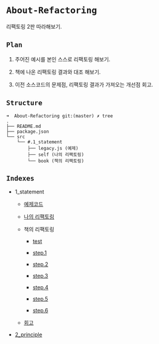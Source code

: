 # `About-Refactoring`

리팩토링 2판 따라해보기.

## `Plan`

1. 주어진 예시를 본인 스스로 리팩토링 해보기.
   
2. 책에 나온 리팩토링 결과와 대조 해보기.
   
3. 이전 소스코드의 문제점, 리팩토링 결과가 가져오는 개선점 회고.

## `Structure`

```
➜  About-Refactoring git:(master) ✗ tree         
.
├── README.md
├── package.json
└── src
    └── #.1_statement
        ├── legacy.js (예제)
        ├── self (나의 리팩토링)
        └── book (책의 리팩토링)
```

## `Indexes`

- 1_statement

  - [예제코드](https://github.com/HamSungJun/About-Refactoring/blob/master/src/1_statement/legacy.js)
  
  - [나의 리팩토링](https://github.com/HamSungJun/About-Refactoring/blob/master/src/1_statement/self/index.js)
  
  - 책의 리팩토링

    - [test](https://github.com/HamSungJun/About-Refactoring/blob/master/src/1_statement/book/step.test.js)

    - [step.1](https://github.com/HamSungJun/About-Refactoring/blob/master/src/1_statement/book/step1.js)

    - [step.2](https://github.com/HamSungJun/About-Refactoring/blob/master/src/1_statement/book/step2.js)

    - [step.3](https://github.com/HamSungJun/About-Refactoring/blob/master/src/1_statement/book/step3.js)

    - [step.4](https://github.com/HamSungJun/About-Refactoring/blob/master/src/1_statement/book/step4.js)

    - [step.5](https://github.com/HamSungJun/About-Refactoring/blob/master/src/1_statement/book/step5.js)

    - [step.6](https://github.com/HamSungJun/About-Refactoring/blob/master/src/1_statement/book/step6.js)

  - [회고](https://github.com/HamSungJun/About-Refactoring/blob/master/src/1_statement/retrospect.md)

- [2_principle](https://github.com/HamSungJun/About-Refactoring/blob/master/src/2_principle/readme.md)